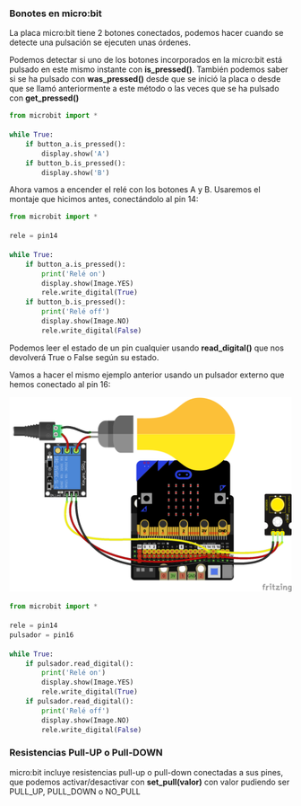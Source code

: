 ### Bonotes en micro:bit

La placa micro:bit tiene 2 botones conectados, podemos hacer cuando se detecte una pulsación se ejecuten unas órdenes.

Podemos detectar si uno de los botones incorporados en la micro:bit está pulsado en este mismo instante con **is_pressed()**. También podemos saber si se ha pulsado con **was_pressed()** desde que se inició la placa o desde que se llamó anteriormente a este método o las veces que se ha pulsado con **get_pressed()**

```python
from microbit import *

while True:
    if button_a.is_pressed():
        display.show('A')
    if button_b.is_pressed():
        display.show('B')
```

Ahora vamos a encender el relé con los botones A y B. Usaremos el montaje que hicimos antes, conectándolo al pin 14:

```python
from microbit import *

rele = pin14

while True:
    if button_a.is_pressed():
        print('Relé on')
        display.show(Image.YES)
        rele.write_digital(True)
    if button_b.is_pressed():
        print('Relé off')
        display.show(Image.NO)
        rele.write_digital(False)
```

Podemos leer el estado de un pin cualquier usando **read_digital()** que nos devolverá True o False según su estado.

Vamos a hacer el mismo ejemplo anterior usando un pulsador externo que hemos conectado al pin 16:

![](./images/microbit_rele_pulsador_bb.png)

```python
from microbit import *

rele = pin14
pulsador = pin16

while True:
    if pulsador.read_digital():
        print('Relé on')
        display.show(Image.YES)
        rele.write_digital(True)
    if pulsador.read_digital():
        print('Relé off')
        display.show(Image.NO)
        rele.write_digital(False)
```

### Resistencias Pull-UP o Pull-DOWN

micro:bit incluye resistencias pull-up o pull-down conectadas a sus pines, que podemos activar/desactivar con **set_pull(valor)** con valor pudiendo ser PULL_UP, PULL_DOWN o NO_PULL

